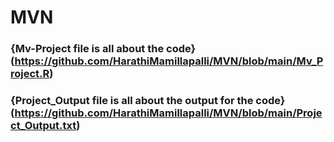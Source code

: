 # MVN
### {Mv-Project file is all about the code}(https://github.com/HarathiMamillapalli/MVN/blob/main/Mv_Project.R)
### {Project_Output file is all about the output for the code}(https://github.com/HarathiMamillapalli/MVN/blob/main/Project_Output.txt)
